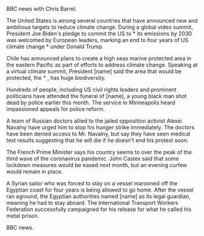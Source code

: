 BBC news with Chris Barrel.

The United States is among several countries that have announced new and ambitious targets to reduce climate change. During a global video summit, President Joe Biden's pledge to commit the US to * its emissions by 2030 was welcomed by European leaders, marking an end to four years of US climate change * under Donald Trump.

Chile has announced plans to create a high seas marine protected area in the eastern Pacific as part of efforts to address climate change. Speaking at a virtual climate summit, President [name] said the area that would be protected, the * , has huge biodiversity.

Hundreds of people, including US civil rights leaders and prominent politicians have attended the funeral of [name], a young black man shot dead by police earlier this month. The service in Minneapolis heard impassioned appeals for police reform.

A team of Russian doctors allied to the jailed opposition activist Alexei Navalny have urged him to stop his hunger strike immediately. The doctors have been denied access to Mr. Navalny, but say they have seen medical test results suggesting that he will die if he doesn't end his protest soon.

The French Prime Minister says his country seems to over the peak of the third wave of the coronavirus pandemic. John Castex said that some lockdown measures would be eased next month, but an evening curfew would remain in place.

A Syrian sailor who was forced to stay on a vessel marooned off the Egyptian coast for four years is being allowed to go home. After the vessel ran aground, the Egyptian authorities named [name] as its legal guardian, meaning he had to stay aboard. The International Transport Workers Federation successfully campaigned for his release for what he called his metal prison.

BBC news.

